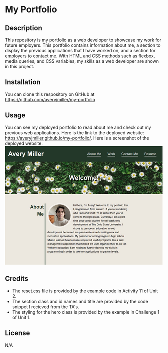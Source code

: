 # My Portfolio

## Description
This repository is my portfolio as a web developer to showcase my work for future employers. This portfolio contains information about me,
a section to display the previous applications that I have worked on, and a section for employers to contact me. With HTML and CSS methods
such as flexbox, media queries, and CSS variables, my skills as a web developer are shown in this project.
## Installation
You can clone this respository on GitHub at https://github.com/averyjmiller/my-portfolio
## Usage
You can see my deployed portfolio to read about me and check out my previous web applications. Here is the link to the deployed website: 
https://averyjmiller.github.io/my-portfolio/. Here is a screenshot of the deployed website:
![Screenshot of the deployed webpage](./Assets/Images/Avery_Miller__Web_Developer.jpg)
## Credits
* The reset.css file is provided by the example code in Activity 11 of Unit 2.
* The section class and id names and title are provided by the code snippet I recieved from the TA's.
* The styling for the hero class is provided by the example in Challenge 1 of Unit 1.
## License
N/A